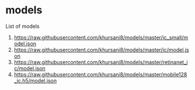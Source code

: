 # models

List of models


1. https://raw.githubusercontent.com/khursani8/models/master/ic_small/model.json
2. https://raw.githubusercontent.com/khursani8/models/master/ic/model.json
3. https://raw.githubusercontent.com/khursani8/models/master/retinanet_ic/model.json
4. https://raw.githubusercontent.com/khursani8/models/master/mobile128_ic.h5/model.json
